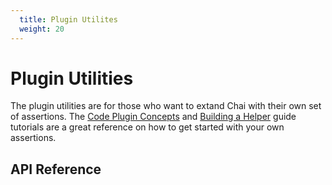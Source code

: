 ```yaml
---
  title: Plugin Utilites
  weight: 20
---
```


# Plugin Utilities

The plugin utilities are for those who want to extand Chai with their own set of 
assertions. The [Code Plugin Concepts](/guide/plugins) and 
[Building a Helper](/guide/helpers) guide tutorials are a great reference on
how to get started with your own assertions.

## API Reference
